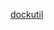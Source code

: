 [dockutil](https://raw.githubusercontent.com/azohra/strapped/master/straps/dockutil/latest/README.md ":include")
